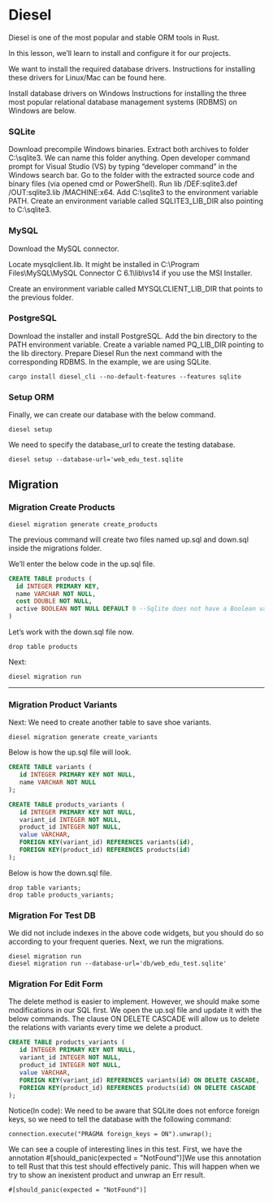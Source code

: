 # Diesel
Diesel is one of the most popular and stable ORM tools in Rust.

In this lesson, we’ll learn to install and configure it for our projects.

We want to install the required database drivers. Instructions for installing these drivers for Linux/Mac can be found here.

Install database drivers on Windows
Instructions for installing the three most popular relational database management systems (RDBMS) on Windows are below.

### SQLite
Download precompile Windows binaries.
Extract both archives to folder C:\sqlite3. We can name this folder anything.
Open developer command prompt for Visual Studio (VS) by typing “developer command” in the Windows search bar.
Go to the folder with the extracted source code and binary files (via opened cmd or PowerShell).
Run lib /DEF:sqlite3.def /OUT:sqlite3.lib /MACHINE:x64.
Add C:\sqlite3 to the environment variable PATH.
Create an environment variable called SQLITE3_LIB_DIR also pointing to C:\sqlite3.
### MySQL
Download the MySQL connector.

Locate mysqlclient.lib. It might be installed in C:\Program Files\MySQL\MySQL Connector C 6.1\lib\vs14 if you use the MSI Installer.

Create an environment variable called MYSQLCLIENT_LIB_DIR that points to the previous folder.

### PostgreSQL
Download the installer and install PostgreSQL.
Add the bin directory to the PATH environment variable.
Create a variable named PQ_LIB_DIR pointing to the lib directory.
Prepare Diesel
Run the next command with the corresponding RDBMS. In the example, we are using SQLite.
```
cargo install diesel_cli --no-default-features --features sqlite
```
### Setup ORM
Finally, we can create our database with the below command.
```
diesel setup
```
We need to specify the database_url to create the testing database.
```
diesel setup --database-url='web_edu_test.sqlite
```

## Migration


### Migration Create Products

```
diesel migration generate create_products
```

The previous command will create two files named up.sql and down.sql inside the migrations folder.

We’ll enter the below code in the up.sql file.

```sql
CREATE TABLE products (
  id INTEGER PRIMARY KEY,
  name VARCHAR NOT NULL,
  cost DOUBLE NOT NULL,
  active BOOLEAN NOT NULL DEFAULT 0 --Sqlite does not have a Boolean value
)
```
Let’s work with the down.sql file now.
```
drop table products
```
Next:
```
diesel migration run
```
---

### Migration Product Variants

Next:
We need to create another table to save shoe variants.
```
diesel migration generate create_variants
```
Below is how the up.sql file will look.
```sql
CREATE TABLE variants (
   id INTEGER PRIMARY KEY NOT NULL, 
   name VARCHAR NOT NULL
);

CREATE TABLE products_variants (
   id INTEGER PRIMARY KEY NOT NULL, 
   variant_id INTEGER NOT NULL,
   product_id INTEGER NOT NULL,
   value VARCHAR,
   FOREIGN KEY(variant_id) REFERENCES variants(id),
   FOREIGN KEY(product_id) REFERENCES products(id)   
);
```
Below is how the down.sql file.
```
drop table variants;
drop table products_variants;
```

### Migration For Test DB
We did not include indexes in the above code widgets, but you should do so according to your frequent queries. Next, we run the migrations.
```
diesel migration run
diesel migration run --database-url='db/web_edu_test.sqlite'
```

### Migration For Edit Form

The delete method is easier to implement. However, we should make some modifications in our SQL first. We open the up.sql file and update it with the below commands.
The clause ON DELETE CASCADE will allow us to delete the relations with variants every time we delete a product.
```sql
CREATE TABLE products_variants (
   id INTEGER PRIMARY KEY NOT NULL, 
   variant_id INTEGER NOT NULL,
   product_id INTEGER NOT NULL,
   value VARCHAR,
   FOREIGN KEY(variant_id) REFERENCES variants(id) ON DELETE CASCADE,
   FOREIGN KEY(product_id) REFERENCES products(id) ON DELETE CASCADE
);
```
Notice(In code): 
We need to be aware that SQLite does not enforce foreign keys, so we need to tell the database with the following command: 
```
connection.execute("PRAGMA foreign_keys = ON").unwrap();
```
We can see a couple of interesting lines in this test. First, we have the annotation #[should_panic(expected = "NotFound")]We use this annotation to tell Rust that this test should effectively panic. This will happen when we try to show an inexistent product and unwrap an Err result.

```
#[should_panic(expected = "NotFound")]
```